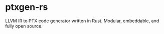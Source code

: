 # ptxgen-rs
LLVM IR to PTX code generator written in Rust. Modular, embeddable, and fully open source.
